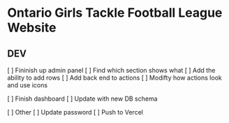 # Ontario Girls Tackle Football League Website

## DEV
[ ] Fininish up admin panel
    [ ] Find which section shows what
    [ ] Add the ability to add rows
    [ ] Add back end to actions
    [ ] Modifty how actions look and use icons

[ ] Finish dashboard
    [ ] Update with new DB schema

[ ] Other
    [ ] Update password
    [ ] Push to Vercel